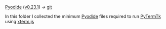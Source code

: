 [Pyodide](https://pyodide.org) ([v0.23.1](https://github.com/pyodide/pyodide/releases/tag/0.23.1)) -> [git](https://github.com/pyodide/pyodide)

In this folder I collected the minimum [Pyodide](https://pyodide.org) files required to run [PyTermTk](https://github.com/ceccopierangiolieugenio/pyTermTk) using [xterm.js](https://xtermjs.org)
